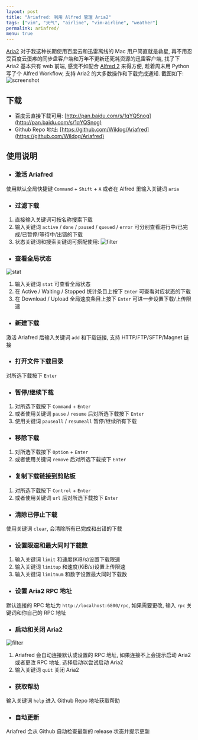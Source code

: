 ```yaml
---
layout: post
title: "Ariafred: 利用 Alfred 管理 Aria2"
tags: ["vim", "天气", "airline", "vim-airline", "weather"]
permalink: ariafred/
menu: true
---
```


[Aria2](https://aria2.github.io) 对于我这种长期使用百度云和迅雷离线的 Mac 用户简直就是救星, 再不用忍受百度云蛋疼的同步盘客户端和万年不更新还死耗资源的迅雷客户端, 找了下 Aria2 基本只有 web 前端, 感觉不如配合 [Alfred 2](https://www.alfredapp.com) 来得方便, 趁着周末用 Python 写了个 Alfred Workflow, 支持 Aria2 的大多数操作和下载完成通知. 截图如下:
![screenshot](http://7xqhhm.com1.z0.glb.clouddn.com/images/ariafred.gif)

## 下载

- 百度云直接下载可用: [http://pan.baidu.com/s/1qYQSnog](http://pan.baidu.com/s/1qYQSnog)
- Github Repo 地址: [https://github.com/Wildog/Ariafred](https://github.com/Wildog/Ariafred)

## 使用说明

* ### 激活 Ariafred

使用默认全局快捷键 `Command` + `Shift` + `A` 或者在 Alfred 里输入关键词 `aria`

* ### 过滤下载

1. 直接输入关键词可按名称搜索下载
2. 输入关键词 `active` / `done` / `paused` / `queued` / `error` 可分别查看进行中/已完成/已暂停/等待中/出错的下载
3. 状态关键词和搜索关键词可搭配使用:
![filter](http://7xqhhm.com1.z0.glb.clouddn.com/images/filter.png)

* ### 查看全局状态

![stat](http://7xqhhm.com1.z0.glb.clouddn.com/images/stat.png)

1. 输入关键词 `stat` 可查看全局状态
2. 在 Active / Waiting / Stopped 统计条目上按下 `Enter` 可查看对应状态的下载
3. 在 Download / Upload 全局速度条目上按下 `Enter` 可进一步设置下载/上传限速

* ### 新建下载

激活 Ariafred 后输入关键词 `add` 和下载链接, 支持 HTTP/FTP/SFTP/Magnet 链接

* ### 打开文件下载目录

对所选下载按下 `Enter`

* ### 暂停/继续下载

1. 对所选下载按下 `Command` + `Enter`
2. 或者使用关键词 `pause` / `resume` 后对所选下载按下 `Enter`
4. 使用关键词 `pauseall` / `resumeall` 暂停/继续所有下载

* ### 移除下载

1. 对所选下载按下 `Option` + `Enter`
2. 或者使用关键词 `remove` 后对所选下载按下 `Enter`

* ### 复制下载链接到剪贴板

1. 对所选下载按下 `Control` + `Enter`
2. 或者使用关键词 `url` 后对所选下载按下 `Enter`

* ### 清除已停止下载

使用关键词 `clear`, 会清除所有已完成和出错的下载

* ### 设置限速和最大同时下载数

1. 输入关键词 `limit` 和速度(KiB/s)设置下载限速
2. 输入关键词 `limitup` 和速度(KiB/s)设置上传限速
3. 输入关键词 `limitnum` 和数字设置最大同时下载数

* ### 设置 Aria2 RPC 地址

默认连接的 RPC 地址为 `http://localhost:6800/rpc`, 如果需要更改, 输入 `rpc` 关键词和你自己的 RPC 地址

* ### 启动和关闭 Aria2

![filter](http://7xqhhm.com1.z0.glb.clouddn.com/images/run.png)

1. Ariafred 会自动连接默认或设置的 RPC 地址, 如果连接不上会提示启动 Aria2 或者更改 RPC 地址, 选择启动以尝试启动 Aria2
2. 输入关键词 `quit` 关闭 Aria2

* ### 获取帮助

输入关键词 `help` 进入 Github Repo 地址获取帮助

* ### 自动更新

Ariafred 会从 Github 自动检查最新的 release 状态并提示更新

